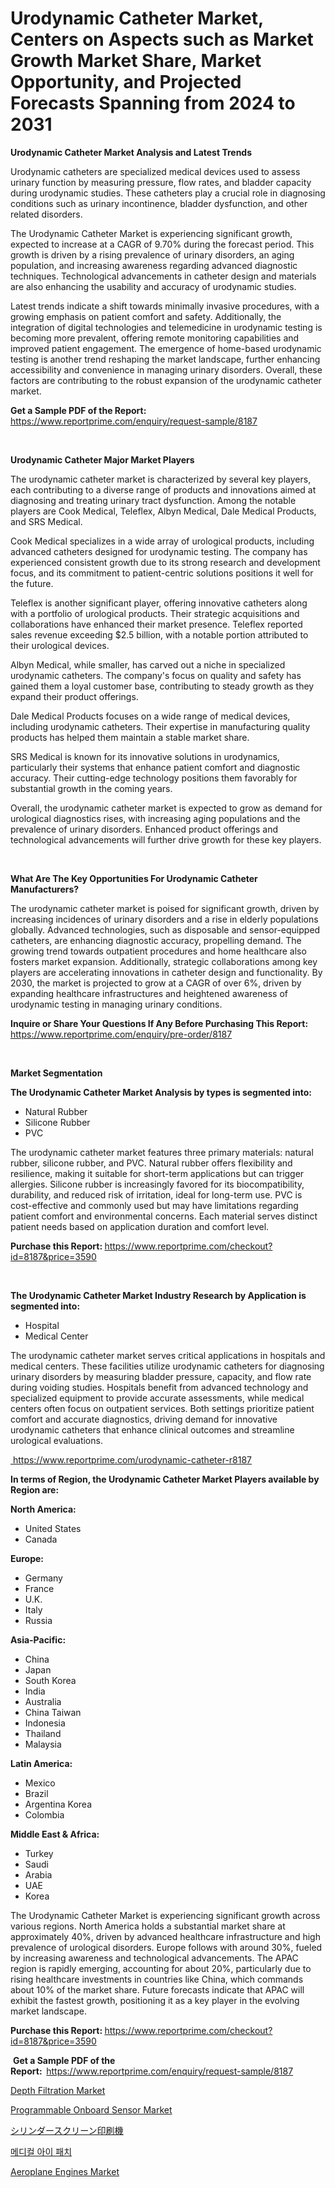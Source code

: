 <p><h1>Urodynamic Catheter Market, Centers on Aspects such as Market Growth Market Share, Market Opportunity, and Projected Forecasts Spanning from 2024 to 2031</h1></p><p><strong>Urodynamic Catheter Market Analysis and Latest Trends</strong></p>
<p><p>Urodynamic catheters are specialized medical devices used to assess urinary function by measuring pressure, flow rates, and bladder capacity during urodynamic studies. These catheters play a crucial role in diagnosing conditions such as urinary incontinence, bladder dysfunction, and other related disorders. </p><p>The Urodynamic Catheter Market is experiencing significant growth, expected to increase at a CAGR of 9.70% during the forecast period. This growth is driven by a rising prevalence of urinary disorders, an aging population, and increasing awareness regarding advanced diagnostic techniques. Technological advancements in catheter design and materials are also enhancing the usability and accuracy of urodynamic studies. </p><p>Latest trends indicate a shift towards minimally invasive procedures, with a growing emphasis on patient comfort and safety. Additionally, the integration of digital technologies and telemedicine in urodynamic testing is becoming more prevalent, offering remote monitoring capabilities and improved patient engagement. The emergence of home-based urodynamic testing is another trend reshaping the market landscape, further enhancing accessibility and convenience in managing urinary disorders. Overall, these factors are contributing to the robust expansion of the urodynamic catheter market.</p></p>
<p><strong>Get a Sample PDF of the Report:&nbsp;</strong> <a href="https://www.reportprime.com/enquiry/request-sample/8187">https://www.reportprime.com/enquiry/request-sample/8187</a></p>
<p>&nbsp;</p>
<p><strong>Urodynamic Catheter Major Market Players</strong></p>
<p><p>The urodynamic catheter market is characterized by several key players, each contributing to a diverse range of products and innovations aimed at diagnosing and treating urinary tract dysfunction. Among the notable players are Cook Medical, Teleflex, Albyn Medical, Dale Medical Products, and SRS Medical.</p><p>Cook Medical specializes in a wide array of urological products, including advanced catheters designed for urodynamic testing. The company has experienced consistent growth due to its strong research and development focus, and its commitment to patient-centric solutions positions it well for the future.</p><p>Teleflex is another significant player, offering innovative catheters along with a portfolio of urological products. Their strategic acquisitions and collaborations have enhanced their market presence. Teleflex reported sales revenue exceeding $2.5 billion, with a notable portion attributed to their urological devices.</p><p>Albyn Medical, while smaller, has carved out a niche in specialized urodynamic catheters. The company's focus on quality and safety has gained them a loyal customer base, contributing to steady growth as they expand their product offerings.</p><p>Dale Medical Products focuses on a wide range of medical devices, including urodynamic catheters. Their expertise in manufacturing quality products has helped them maintain a stable market share.</p><p>SRS Medical is known for its innovative solutions in urodynamics, particularly their systems that enhance patient comfort and diagnostic accuracy. Their cutting-edge technology positions them favorably for substantial growth in the coming years.</p><p>Overall, the urodynamic catheter market is expected to grow as demand for urological diagnostics rises, with increasing aging populations and the prevalence of urinary disorders. Enhanced product offerings and technological advancements will further drive growth for these key players.</p></p>
<p>&nbsp;</p>
<p><strong>What Are The Key Opportunities For Urodynamic Catheter Manufacturers?</strong></p>
<p><p>The urodynamic catheter market is poised for significant growth, driven by increasing incidences of urinary disorders and a rise in elderly populations globally. Advanced technologies, such as disposable and sensor-equipped catheters, are enhancing diagnostic accuracy, propelling demand. The growing trend towards outpatient procedures and home healthcare also fosters market expansion. Additionally, strategic collaborations among key players are accelerating innovations in catheter design and functionality. By 2030, the market is projected to grow at a CAGR of over 6%, driven by expanding healthcare infrastructures and heightened awareness of urodynamic testing in managing urinary conditions.</p></p>
<p><strong>Inquire or Share Your Questions If Any Before Purchasing This Report:</strong> <a href="https://www.reportprime.com/enquiry/pre-order/8187">https://www.reportprime.com/enquiry/pre-order/8187</a></p>
<p>&nbsp;</p>
<p><strong>Market Segmentation</strong></p>
<p><strong>The Urodynamic Catheter Market Analysis by types is segmented into:</strong></p>
<p><ul><li>Natural Rubber</li><li>Silicone Rubber</li><li>PVC</li></ul></p>
<p><p>The urodynamic catheter market features three primary materials: natural rubber, silicone rubber, and PVC. Natural rubber offers flexibility and resilience, making it suitable for short-term applications but can trigger allergies. Silicone rubber is increasingly favored for its biocompatibility, durability, and reduced risk of irritation, ideal for long-term use. PVC is cost-effective and commonly used but may have limitations regarding patient comfort and environmental concerns. Each material serves distinct patient needs based on application duration and comfort level.</p></p>
<p><strong>Purchase this Report:&nbsp;</strong><a href="https://www.reportprime.com/checkout?id=8187&price=3590">https://www.reportprime.com/checkout?id=8187&price=3590</a></p>
<p>&nbsp;</p>
<p><strong>The Urodynamic Catheter Market Industry Research by Application is segmented into:</strong></p>
<p><ul><li>Hospital</li><li>Medical Center</li></ul></p>
<p><p>The urodynamic catheter market serves critical applications in hospitals and medical centers. These facilities utilize urodynamic catheters for diagnosing urinary disorders by measuring bladder pressure, capacity, and flow rate during voiding studies. Hospitals benefit from advanced technology and specialized equipment to provide accurate assessments, while medical centers often focus on outpatient services. Both settings prioritize patient comfort and accurate diagnostics, driving demand for innovative urodynamic catheters that enhance clinical outcomes and streamline urological evaluations.</p></p>
<p><a href="https://www.reportprime.com/urodynamic-catheter-r8187">&nbsp;https://www.reportprime.com/urodynamic-catheter-r8187</a></p>
<p><strong>In terms of Region, the Urodynamic Catheter Market Players available by Region are:</strong></p>
<p>
    <p> <strong> North America: </strong>
        <ul>
            <li>United States</li>
            <li>Canada</li>
        </ul>
        </p> 
    <p> <strong> Europe: </strong>
        <ul>
            <li>Germany</li>
            <li>France</li>
            <li>U.K.</li>
            <li>Italy</li>
            <li>Russia</li>
        </ul>
        </p> 
    <p> <strong> Asia-Pacific: </strong>
        <ul>
            <li>China</li>
            <li>Japan</li>
            <li>South Korea</li>
            <li>India</li>
            <li>Australia</li>
            <li>China Taiwan</li>
            <li>Indonesia</li>
            <li>Thailand</li>
            <li>Malaysia</li>
        </ul>
        </p> 
    <p> <strong> Latin America: </strong>
        <ul>
            <li>Mexico</li>
            <li>Brazil</li>
            <li>Argentina Korea</li>
            <li>Colombia</li>
        </ul>
        </p> 
    <p> <strong> Middle East & Africa: </strong>
        <ul>
            <li>Turkey</li>
            <li>Saudi</li>
            <li>Arabia</li>
            <li>UAE</li>
            <li>Korea</li>
        </ul>
    </p>
    </p>
<p><p>The Urodynamic Catheter Market is experiencing significant growth across various regions. North America holds a substantial market share at approximately 40%, driven by advanced healthcare infrastructure and high prevalence of urological disorders. Europe follows with around 30%, fueled by increasing awareness and technological advancements. The APAC region is rapidly emerging, accounting for about 20%, particularly due to rising healthcare investments in countries like China, which commands about 10% of the market share. Future forecasts indicate that APAC will exhibit the fastest growth, positioning it as a key player in the evolving market landscape.</p></p>
<p><strong>Purchase this Report: </strong><a href="https://www.reportprime.com/checkout?id=8187&price=3590">https://www.reportprime.com/checkout?id=8187&price=3590</a></p>
<p>&nbsp;<strong>Get a Sample PDF of the Report:&nbsp;&nbsp;</strong><a href="https://www.reportprime.com/enquiry/request-sample/8187">https://www.reportprime.com/enquiry/request-sample/8187</a></p>
<p><strong></strong></p>
<p><p><a href="https://medium.com/@dianamurphy1907/depth-filtration-market-global-market-share-and-ranking-overall-sales-and-demand-forecast-2024-7f2f41bc7109">Depth Filtration Market</a></p><p><a href="https://issuu.com/reportprime-2/docs/programmable-onboard-sensor-market-_d38a2ece5b80df">Programmable Onboard Sensor Market</a></p><p><a href="https://medium.com/@jolyongue8huy/%E8%A3%BD%E5%93%81%E3%82%BF%E3%82%A4%E3%83%97-%E3%82%A2%E3%83%97%E3%83%AA%E3%82%B1%E3%83%BC%E3%82%B7%E3%83%A7%E3%83%B3-%E5%9C%B0%E5%9F%9F-%E4%BC%81%E6%A5%AD%E5%88%A5%E3%81%AE%E3%82%B0%E3%83%AD%E3%83%BC%E3%83%90%E3%83%AB%E3%82%B7%E3%83%AA%E3%83%B3%E3%83%80%E3%83%BC%E3%82%B9%E3%82%AF%E3%83%AA%E3%83%BC%E3%83%B3%E5%8D%B0%E5%88%B7%E6%A9%9F%E5%B8%82%E5%A0%B4-%E7%94%A3%E6%A5%AD%E3%82%BB%E3%82%B0%E3%83%A1%E3%83%B3%E3%83%88%E3%81%AE%E8%A6%8B%E9%80%9A%E3%81%97-%E5%B8%82%E5%A0%B4%E8%A9%95%E4%BE%A1-%E7%AB%B6%E4%BA%89%E7%8A%B6%E6%B3%81-%E3%83%88%E3%83%AC%E3%83%B3%E3%83%89-%E3%81%8A%E3%82%88%E3%81%B3%E4%BA%88%E6%B8%AC-2024%E5%B9%B4-2031%E5%B9%B4-e12caa8b51ee">シリンダースクリーン印刷機</a></p><p><a href="https://medium.com/@czbtzkwc9/%EC%9D%98%EB%A3%8C%EC%9A%A9-%EB%88%88-%ED%8C%A8%EC%B9%98-%EC%8B%9C%EC%9E%A5-2024%EB%85%84%EB%B6%80%ED%84%B0-2031%EB%85%84%EA%B9%8C%EC%A7%80%EC%9D%98-%EA%B8%80%EB%A1%9C%EB%B2%8C-%EC%8B%9C%EC%9E%A5-%ED%86%B5%EC%B0%B0%EB%A0%A5-%EB%B0%8F-%ED%8C%90%EB%A7%A4-%EB%8F%99%ED%96%A5-d8d62ea10062">메디컬 아이 패치</a></p><p><a href="https://medium.com/@arteevalith3/aeroplane-engines-market-trends-a-detailed-study-of-its-market-segmentation-and-analyzing-the-644fa4ef4c7d">Aeroplane Engines Market</a></p></p>